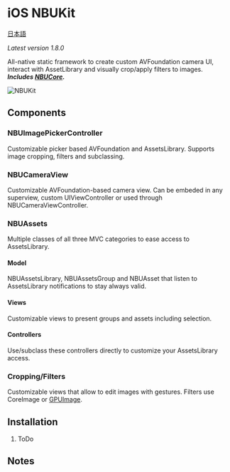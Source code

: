 iOS NBUKit
==========  
[日本語](https://github.com/icb-cost-01/iOS-NBUKit/blob/master/README.jp.md)

_Latest version 1.8.0_

All-native static framework to create custom AVFoundation camera UI, interact with AssetLibrary and visually crop/apply filters to images.  
__*Includes [NBUCore](https://github.com/icb-cost-01/iOS-NBUCore).*__

![NBUKit](https://github.com/icb-cost-01/iOS-NBUKit/wiki/images/NBUKit.png)

Components
----------

### NBUImagePickerController

Customizable picker based AVFoundation and AssetsLibrary.
Supports image cropping, filters and subclassing.

### NBUCameraView

Customizable AVFoundation-based camera view.
Can be embeded in any superview, custom UIViewController or used through NBUCameraViewController.

### NBUAssets

Multiple classes of all three MVC categories to ease access to AssetsLibrary.

#### Model

NBUAssetsLibrary, NBUAssetsGroup and NBUAsset that listen to AssetsLibrary notifications to stay always valid.

#### Views

Customizable views to present groups and assets including selection.

#### Controllers

Use/subclass these controllers directly to customize your AssetsLibrary access.

### Cropping/Filters

Customizable views that allow to edit images with gestures.
Filters use CoreImage or [GPUImage](https://github.com/BradLarson/GPUImage).

Installation
------------

1. ToDo

Notes
-----
